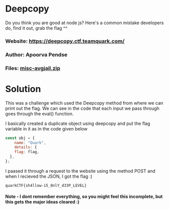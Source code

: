 Deepcopy
=

Do you think you are good at node js? Here's a common mistake developers do, find it out, grab the flag ^^

### Website: https://deepcopy.ctf.teamquark.com/

### Author: Apoorva Pendse

### Files: [misc-avgjail.zip](./misc-avgjail.zip)

Solution
=

This was a challenge which used the Deepcopy method from where we can print out the flag. We can see in the code that each input we pass through goes through the eval() function.

I basically created a duplicate object using deepcopy and put the flag variable in it as in the code given below

```js
const obj = {
    name: "Quark",
    details: {
    flag: flag,
  },
};  
```

I paased it through a request to the website using the method POST and when I recieved the JSON, I got the flag :)

`quarkCTF{sh4llow-i5_0nlY_d33P_LEVEL}`


#### Note - I dont remember everything, so you might feel this incomplete, but this gets the major ideas cleared :)

